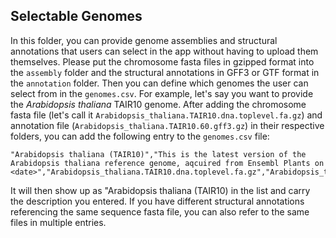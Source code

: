 ## Selectable Genomes
In this folder, you can provide genome assemblies and structural annotations that users can select in the app without having to upload them themselves.
Please put the chromosome fasta files in gzipped format into the `assembly` folder and the structural annotations in GFF3 or GTF format in the `annotation` folder.
Then you can define which genomes the user can select from in the `genomes.csv`.
For example, let's say you want to provide the *Arabidopsis thaliana* TAIR10 genome.
After adding the chromosome fasta file (let's call it `Arabidopsis_thaliana.TAIR10.dna.toplevel.fa.gz`) and annotation file (`Arabidopsis_thaliana.TAIR10.60.gff3.gz`) in their respective folders, you can add the following entry to the `genomes.csv` file:

```
"Arabidopsis thaliana (TAIR10)","This is the latest version of the Arabidopsis thaliana reference genome, aqcuired from Ensembl Plants on <date>","Arabidopsis_thaliana.TAIR10.dna.toplevel.fa.gz","Arabidopsis_thaliana.TAIR10.60.gff3.gz"
```

It will then show up as "Arabidopsis thaliana (TAIR10) in the list and carry the description you entered.
If you have different structural annotations referencing the same sequence fasta file, you can also refer to the same files in multiple entries.
